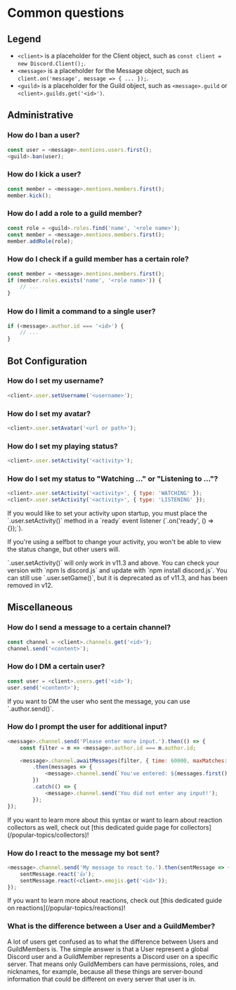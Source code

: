 # Common questions

## Legend

* `<client>` is a placeholder for the Client object, such as `const client = new Discord.Client();`.
* `<message>` is a placeholder for the Message object, such as `client.on('message', message => { ... });`.
* `<guild>` is a placeholder for the Guild object, such as `<message>.guild` or `<client>.guilds.get('<id>')`.

## Administrative

### How do I ban a user?

```js
const user = <message>.mentions.users.first();
<guild>.ban(user);
```

### How do I kick a user?

```js
const member = <message>.mentions.members.first();
member.kick();
```

### How do I add a role to a guild member?

```js
const role = <guild>.roles.find('name', '<role name>');
const member = <message>.mentions.members.first();
member.addRole(role);
```

### How do I check if a guild member has a certain role?

```js
const member = <message>.mentions.members.first();
if (member.roles.exists('name', '<role name>')) {
	// ...
}
```

### How do I limit a command to a single user?

```js
if (<message>.author.id === '<id>') {
	// ...
}
```

## Bot Configuration

### How do I set my username?

```js
<client>.user.setUsername('<username>');
```

### How do I set my avatar?

```js
<client>.user.setAvatar('<url or path>');
```

### How do I set my playing status?

```js
<client>.user.setActivity('<activity>');
```

### How do I set my status to "Watching ..." or "Listening to ..."?

```js
<client>.user.setActivity('<activity>', { type: 'WATCHING' });
<client>.user.setActivity('<activity>', { type: 'LISTENING' });
```

<p class="tip">If you would like to set your activity upon startup, you must place the `<client>.user.setActivity()` method in a `ready` event listener (`<client>.on('ready', () => {});`).</p>

<p class="tip">If you're using a selfbot to change your activity, you won't be able to view the status change, but other users will.</p>

<p class="warning">`<client>.user.setActivity()` will only work in v11.3 and above. You can check your version with `npm ls discord.js` and update with `npm install discord.js`. You can still use `<client>.user.setGame()`, but it is deprecated as of v11.3, and has been removed in v12.</p>

## Miscellaneous

### How do I send a message to a certain channel?

```js
const channel = <client>.channels.get('<id>');
channel.send('<content>');
```

### How do I DM a certain user?

```js
const user = <client>.users.get('<id>');
user.send('<content>');
```

<p class="tip">If you want to DM the user who sent the message, you can use `<message>.author.send()`.</p>

### How do I prompt the user for additional input?

```js
<message>.channel.send('Please enter more input.').then(() => {
	const filter = m => <message>.author.id === m.author.id;

	<message>.channel.awaitMessages(filter, { time: 60000, maxMatches: 1, errors: ['time'] })
		.then(messages => {
			<message>.channel.send(`You've entered: ${messages.first().content}`);
		})
		.catch(() => {
			<message>.channel.send('You did not enter any input!');
		});
});
```

<p class="tip">If you want to learn more about this syntax or want to learn about reaction collectors as well, check out [this dedicated guide page for collectors](/popular-topics/collectors)!</p>

### How do I react to the message my bot sent?

```js
<message>.channel.send('My message to react to.').then(sentMessage => {
	sentMessage.react('👍');
	sentMessage.react(<client>.emojis.get('<id>'));
});
```

<p class="tip">If you want to learn more about reactions, check out [this dedicated guide on reactions](/popular-topics/reactions)!</p>

### What is the difference between a User and a GuildMember?

A lot of users get confused as to what the difference between Users and GuildMembers is. The simple answer is that a User represent a global Discord user and a GuildMember represents a Discord user on a specific server. That means only GuildMembers can have permissions, roles, and nicknames, for example, because all these things are server-bound information that could be different on every server that user is in.

